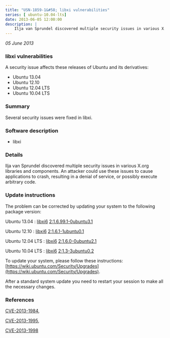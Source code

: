 ```yaml
---
title: "USN-1859-1&#58; libxi vulnerabilities"
series: [ ubuntu-10.04-lts]
date: 2013-06-05 12:00:00
description: |
    Ilja van Sprundel discovered multiple security issues in various X.org libraries and components. An attacker could use these issues to cause applications to crash, resulting in a denial of service, or possibly execute arbitrary code. 
--- 
```

 
 

*05 June 2013*

### libxi vulnerabilities

A security issue affects these releases of Ubuntu and its derivatives:

* Ubuntu 13.04
* Ubuntu 12.10
* Ubuntu 12.04 LTS
* Ubuntu 10.04 LTS

### Summary

Several security issues were fixed in libxi. 

### Software description

* libxi 

### Details

Ilja van Sprundel discovered multiple security issues in various X.org libraries and components. An attacker could use these issues to cause applications to crash, resulting in a denial of service, or possibly execute arbitrary code. 

### Update instructions

The problem can be corrected by updating your system to the following package version:

Ubuntu 13.04
 : [libxi6](https://launchpad.net/ubuntu/+source/libxi) <span> [2:1.6.99.1-0ubuntu3.1](https://launchpad.net/ubuntu/+source/libxi/2:1.6.99.1-0ubuntu3.1) </span> 

Ubuntu 12.10
 : [libxi6](https://launchpad.net/ubuntu/+source/libxi) <span> [2:1.6.1-1ubuntu0.1](https://launchpad.net/ubuntu/+source/libxi/2:1.6.1-1ubuntu0.1) </span> 

Ubuntu 12.04 LTS
 : [libxi6](https://launchpad.net/ubuntu/+source/libxi) <span> [2:1.6.0-0ubuntu2.1](https://launchpad.net/ubuntu/+source/libxi/2:1.6.0-0ubuntu2.1) </span> 

Ubuntu 10.04 LTS
 : [libxi6](https://launchpad.net/ubuntu/+source/libxi) <span> [2:1.3-3ubuntu0.2](https://launchpad.net/ubuntu/+source/libxi/2:1.3-3ubuntu0.2) </span> 

To update your system, please follow these instructions: [https://wiki.ubuntu.com/Security/Upgrades](https://wiki.ubuntu.com/Security/Upgrades).

After a standard system update you need to restart your session to make all the necessary changes. 

### References

 
 [CVE-2013-1984](http://people.ubuntu.com/~ubuntu-security/cve/CVE-2013-1984), 

 [CVE-2013-1995](http://people.ubuntu.com/~ubuntu-security/cve/CVE-2013-1995), 

 [CVE-2013-1998](http://people.ubuntu.com/~ubuntu-security/cve/CVE-2013-1998)
 

